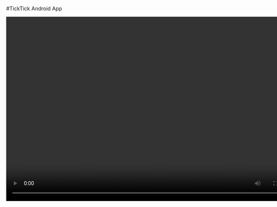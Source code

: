 #TickTick Android App

<video width="800" height="500" controls="controls">
  <source https://www.youtube.com/playlist?list=PLbWRKVi0_aTFbQcYoQHar2TR88yoO190U="movie.ogg" type="video/ogg">
  <source https://www.youtube.com/playlist?list=PLbWRKVi0_aTFbQcYoQHar2TR88yoO190U="movie.mp4" type="video/mp4">
Your browser does not support the video tag.
</video>

